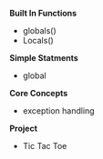 **Built In Functions**
- globals()
- Locals()

**Simple Statments**
- global

**Core Concepts**
- exception handling


**Project**
- Tic Tac Toe
